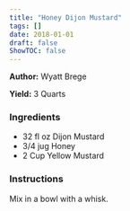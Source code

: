 ```yaml
---
title: "Honey Dijon Mustard"
tags: []
date: 2018-01-01
draft: false
ShowTOC: false
---
```


**Author:** Wyatt Brege

**Yield:** 3 Quarts


### Ingredients

-   32 fl oz Dijon Mustard
-   3/4 jug Honey
-   2 Cup Yellow Mustard

### Instructions 

Mix in a bowl with a whisk.
